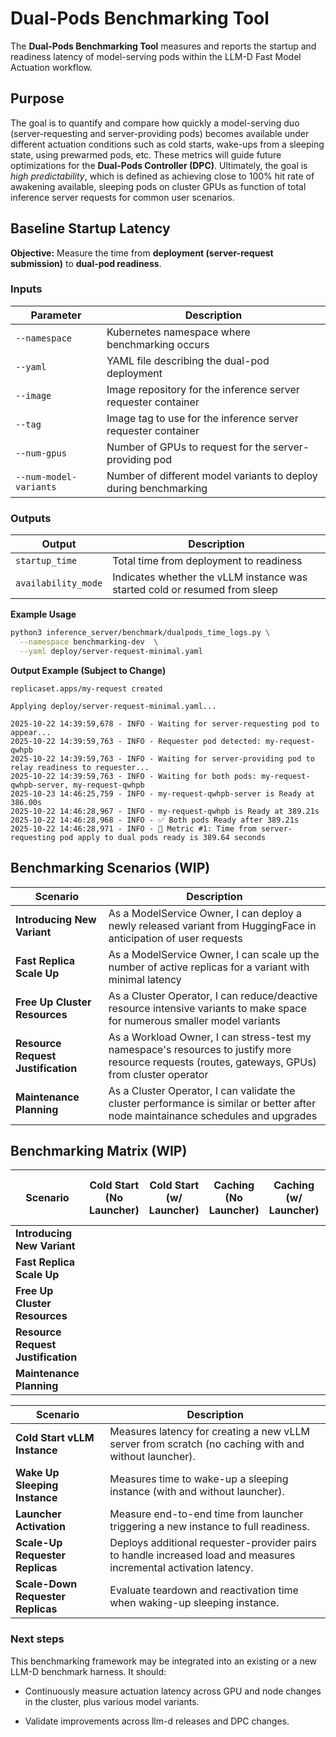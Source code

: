 # Dual-Pods Benchmarking Tool
The **Dual-Pods Benchmarking Tool** measures and reports the startup and readiness
latency of model-serving pods within the LLM-D Fast Model Actuation workflow.

## Purpose
The goal is to quantify and compare how quickly a model-serving duo (server-requesting
and server-providing pods) becomes available under different actuation conditions such
as cold starts, wake-ups from a sleeping state, using prewarmed pods, etc. These metrics
will guide future optimizations for the **Dual-Pods Controller (DPC)**. Ultimately, the goal
is *high predictability*, which is defined as achieving close to 100% hit rate of awakening
available, sleeping pods on cluster GPUs as function of total inference server
requests for common user scenarios.

## Baseline Startup Latency

**Objective:**
Measure the time from **deployment (server-request submission)** to **dual-pod readiness**.

### Inputs

| Parameter                          | Description                                          |
| ---------------------------------- | -----------------------------------------------------|
| `--namespace`                      | Kubernetes namespace where benchmarking occurs       |
| `--yaml`                           | YAML file describing the dual-pod deployment         |
| `--image`                 | Image repository for the inference server requester container |
| `--tag`                   | Image tag to use for the inference server requester container |
| `--num-gpus`           | Number of GPUs to request for the server-providing pod           |
| `--num-model-variants` | Number of different model variants to deploy during benchmarking |

### Outputs

| Output                 | Description                                                                |
| ---------------------- | -------------------------------------------------------------------------- |
| `startup_time`         | Total time from deployment to readiness                                    |
| `availability_mode`    | Indicates whether the vLLM instance was started cold or resumed from sleep |

**Example Usage**
```bash
python3 inference_server/benchmark/dualpods_time_logs.py \
  --namespace benchmarking-dev  \
  --yaml deploy/server-request-minimal.yaml
```

**Output Example (Subject to Change)**

```
replicaset.apps/my-request created

Applying deploy/server-request-minimal.yaml...

2025-10-22 14:39:59,678 - INFO - Waiting for server-requesting pod to appear...
2025-10-22 14:39:59,763 - INFO - Requester pod detected: my-request-qwhpb
2025-10-22 14:39:59,763 - INFO - Waiting for server-providing pod to relay readiness to requester...
2025-10-22 14:39:59,763 - INFO - Waiting for both pods: my-request-qwhpb-server, my-request-qwhpb
2025-10-23 14:46:25,759 - INFO - my-request-qwhpb-server is Ready at 386.00s
2025-10-22 14:46:28,967 - INFO - my-request-qwhpb is Ready at 389.21s
2025-10-22 14:46:28,968 - INFO - ✅ Both pods Ready after 389.21s
2025-10-22 14:46:28,971 - INFO - 🚀 Metric #1: Time from server-requesting pod apply to dual pods ready is 389.64 seconds
```

## Benchmarking Scenarios (WIP)

| Scenario                      | Description                                                                                                                                           |
| ----------------------------- | ----------------------------------------------------------------------------------------------------------------------------------------------------- |
| **Introducing New Variant**   | As a ModelService Owner, I can deploy a newly released variant from HuggingFace in anticipation of user requests |
| **Fast Replica Scale Up**     | As a ModelService Owner, I can scale up the number of active replicas for a variant with minimal latency |
| **Free Up Cluster Resources** | As a Cluster Operator, I can reduce/deactive resource intensive variants to make space for numerous smaller model variants |
| **Resource Request Justification** | As a Workload Owner, I can stress-test my namespace's resources to justify more resource requests (routes, gateways, GPUs) from cluster operator |
| **Maintenance Planning**      | As a Cluster Operator, I can validate the cluster performance is similar or better after node maintainance schedules and upgrades |


## Benchmarking Matrix (WIP)

| Scenario                      | Cold Start (No Launcher)  | Cold Start (w/ Launcher)  | Caching (No Launcher) | Caching (w/ Launcher) | Scale Up (No Sleep) | Scale Up (Sleep + GPU Hit/Bind) |
| ----------------------------- | ------------------------- | ------------------------- | --------------------  | --------------------- | ------------------- | ------------------------------- | 
| **Introducing New Variant**   |                           |                           |                       |                       |                     |                                 | 
| **Fast Replica Scale Up**     |                           |                           |                       |                       |                     |                                 |
| **Free Up Cluster Resources** |                           |                           |                       |                       |                     |                                 | 
| **Resource Request Justification** |                      |                           |                       |                       |                     |                                 |
| **Maintenance Planning**      |                           |                           |                       |                       |                     |                                 |

| Scenario                      | Description                                                   |
| ----------------------------- | ------------------------------------------------------------- |
| **Cold Start vLLM Instance**  | Measures latency for creating a new vLLM server from scratch (no caching with and without launcher).                 |
| **Wake Up Sleeping Instance** | Measures time to wake-up a sleeping instance (with and without launcher).                                        |
| **Launcher Activation** | Measure end-to-end time from launcher triggering a new instance to full readiness. |
| **Scale-Up Requester Replicas**            | Deploys additional requester-provider pairs to handle increased load and measures incremental activation latency. |
| **Scale-Down Requester Replicas**          | Evaluate teardown and reactivation time when waking-up sleeping instance.                       |

### Next steps

This benchmarking framework may be integrated into an existing or a new LLM-D benchmark harness. It should:

- Continuously measure actuation latency across GPU and node changes in the cluster, plus various model variants.

- Validate improvements across llm-d releases and DPC changes.
